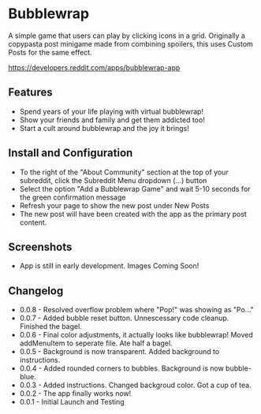 # Bubblewrap

A simple game that users can play by clicking icons in a grid. 
Originally a copypasta post minigame made from combining spoilers, this uses Custom Posts for the same effect.

https://developers.reddit.com/apps/bubblewrap-app

## Features

* Spend years of your life playing with virtual bubblewrap!
* Show your friends and family and get them addicted too!
* Start a cult around bubblewrap and the joy it brings!

## Install and Configuration

* To the right of the "About Community" section at the top of your subreddit, click the Subreddit Menu dropdown (...) button
* Select the option "Add a Bubblewrap Game" and wait 5-10 seconds for the green confirmation message
* Refresh your page to show the new post under New Posts
* The new post will have been created with the app as the primary post content. 

## Screenshots

* App is still in early development. Images Coming Soon!

## Changelog

* 0.0.8 - Resolved overflow problem where "Pop!" was showing as "Po..."
* 0.0.7 - Added bubble reset button. Unnescessary code cleanup. Finished the bagel.
* 0.0.6 - Final color adjustments, it actually looks like bubblewrap! Moved addMenuItem to seperate file. Ate half a bagel.
* 0.0.5 - Background is now transparent. Added background to instructions.
* 0.0.4 - Added rounded corners to bubbles. Background is now bubble-blue.
* 0.0.3 - Added instructions. Changed backgroud color. Got a cup of tea.
* 0.0.2 - The app finally works now!
* 0.0.1 - Initial Launch and Testing